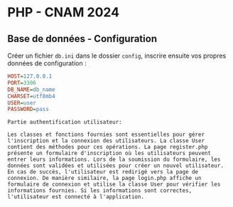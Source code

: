# PHP - CNAM 2024

## Base de données - Configuration

Créer un fichier `db.ini` dans le dossier `config`, inscrire ensuite vos propres données de configuration :

```ini
HOST=127.0.0.1
PORT=3306
DB_NAME=db_name
CHARSET=utf8mb4
USER=user
PASSWORD=pass
```


```
Partie authentification utilisateur: 

Les classes et fonctions fournies sont essentielles pour gérer l'inscription et la connexion des utilisateurs. La classe User contient des méthodes pour ces opérations. La page register.php présente un formulaire d'inscription où les utilisateurs peuvent entrer leurs informations. Lors de la soumission du formulaire, les données sont validées et utilisées pour créer un nouvel utilisateur. En cas de succès, l'utilisateur est redirigé vers la page de connexion. De manière similaire, la page login.php affiche un formulaire de connexion et utilise la classe User pour vérifier les informations fournies. Si les informations sont correctes, l'utilisateur est connecté à l'application.
```